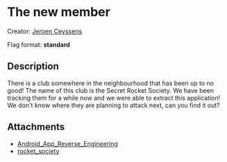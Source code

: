 # The new member

Creator: [Jeroen Ceyssens](https://github.com/Jecey)

Flag format: **standard**

## Description
There is a club somewhere in the neighbourhood that has been up to no good! The name of this club is the Secret Rocket Society. We have been tracking them for a while now and we were able to extract this application! We don't know where they are planning to attack next, can you find it out?

## Attachments
* [Android_App_Reverse_Engineering](attachments/Android_App_Reverse_Engineering.pdf)
* [rocket_society](attachments/rocket_society.apk)